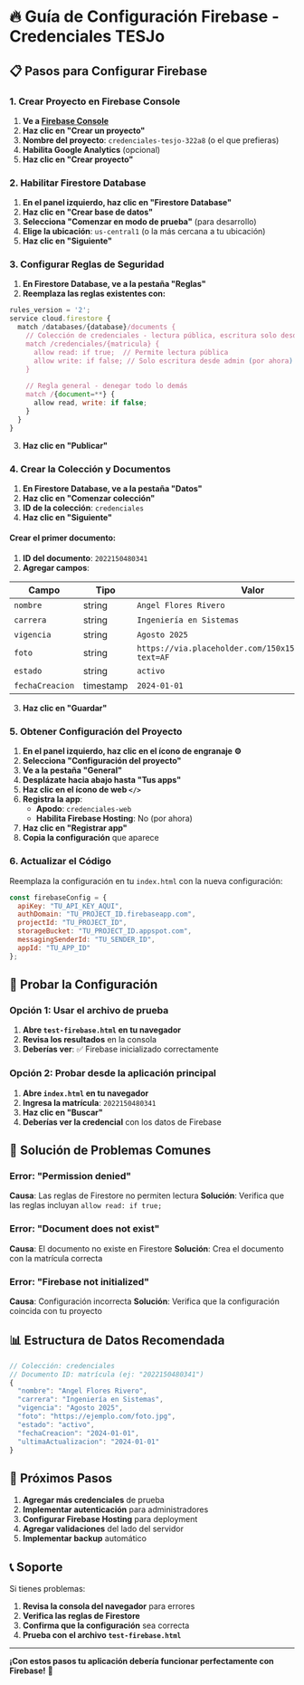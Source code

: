 # 🔥 Guía de Configuración Firebase - Credenciales TESJo

## 📋 Pasos para Configurar Firebase

### 1. Crear Proyecto en Firebase Console

1. **Ve a [Firebase Console](https://console.firebase.google.com/)**
2. **Haz clic en "Crear un proyecto"**
3. **Nombre del proyecto**: `credenciales-tesjo-322a8` (o el que prefieras)
4. **Habilita Google Analytics** (opcional)
5. **Haz clic en "Crear proyecto"**

### 2. Habilitar Firestore Database

1. **En el panel izquierdo, haz clic en "Firestore Database"**
2. **Haz clic en "Crear base de datos"**
3. **Selecciona "Comenzar en modo de prueba"** (para desarrollo)
4. **Elige la ubicación**: `us-central1` (o la más cercana a tu ubicación)
5. **Haz clic en "Siguiente"**

### 3. Configurar Reglas de Seguridad

1. **En Firestore Database, ve a la pestaña "Reglas"**
2. **Reemplaza las reglas existentes con:**

```javascript
rules_version = '2';
service cloud.firestore {
  match /databases/{database}/documents {
    // Colección de credenciales - lectura pública, escritura solo desde admin
    match /credenciales/{matricula} {
      allow read: if true;  // Permite lectura pública
      allow write: if false; // Solo escritura desde admin (por ahora)
    }
    
    // Regla general - denegar todo lo demás
    match /{document=**} {
      allow read, write: if false;
    }
  }
}
```

3. **Haz clic en "Publicar"**

### 4. Crear la Colección y Documentos

1. **En Firestore Database, ve a la pestaña "Datos"**
2. **Haz clic en "Comenzar colección"**
3. **ID de la colección**: `credenciales`
4. **Haz clic en "Siguiente"**

#### Crear el primer documento:

1. **ID del documento**: `2022150480341`
2. **Agregar campos**:

| Campo | Tipo | Valor |
|-------|------|-------|
| `nombre` | string | `Angel Flores Rivero` |
| `carrera` | string | `Ingeniería en Sistemas` |
| `vigencia` | string | `Agosto 2025` |
| `foto` | string | `https://via.placeholder.com/150x150/0b1f41/ffffff?text=AF` |
| `estado` | string | `activo` |
| `fechaCreacion` | timestamp | `2024-01-01` |

3. **Haz clic en "Guardar"**

### 5. Obtener Configuración del Proyecto

1. **En el panel izquierdo, haz clic en el ícono de engranaje ⚙️**
2. **Selecciona "Configuración del proyecto"**
3. **Ve a la pestaña "General"**
4. **Desplázate hacia abajo hasta "Tus apps"**
5. **Haz clic en el ícono de web `</>`**
6. **Registra la app**:
   - **Apodo**: `credenciales-web`
   - **Habilita Firebase Hosting**: No (por ahora)
7. **Haz clic en "Registrar app"**
8. **Copia la configuración** que aparece

### 6. Actualizar el Código

Reemplaza la configuración en tu `index.html` con la nueva configuración:

```javascript
const firebaseConfig = {
  apiKey: "TU_API_KEY_AQUI",
  authDomain: "TU_PROJECT_ID.firebaseapp.com",
  projectId: "TU_PROJECT_ID",
  storageBucket: "TU_PROJECT_ID.appspot.com",
  messagingSenderId: "TU_SENDER_ID",
  appId: "TU_APP_ID"
};
```

## 🧪 Probar la Configuración

### Opción 1: Usar el archivo de prueba

1. **Abre `test-firebase.html` en tu navegador**
2. **Revisa los resultados** en la consola
3. **Deberías ver**: ✅ Firebase inicializado correctamente

### Opción 2: Probar desde la aplicación principal

1. **Abre `index.html` en tu navegador**
2. **Ingresa la matrícula**: `2022150480341`
3. **Haz clic en "Buscar"**
4. **Deberías ver la credencial** con los datos de Firebase

## 🔧 Solución de Problemas Comunes

### Error: "Permission denied"

**Causa**: Las reglas de Firestore no permiten lectura
**Solución**: Verifica que las reglas incluyan `allow read: if true;`

### Error: "Document does not exist"

**Causa**: El documento no existe en Firestore
**Solución**: Crea el documento con la matrícula correcta

### Error: "Firebase not initialized"

**Causa**: Configuración incorrecta
**Solución**: Verifica que la configuración coincida con tu proyecto

## 📊 Estructura de Datos Recomendada

```javascript
// Colección: credenciales
// Documento ID: matrícula (ej: "2022150480341")
{
  "nombre": "Angel Flores Rivero",
  "carrera": "Ingeniería en Sistemas", 
  "vigencia": "Agosto 2025",
  "foto": "https://ejemplo.com/foto.jpg",
  "estado": "activo",
  "fechaCreacion": "2024-01-01",
  "ultimaActualizacion": "2024-01-01"
}
```

## 🚀 Próximos Pasos

1. **Agregar más credenciales** de prueba
2. **Implementar autenticación** para administradores
3. **Configurar Firebase Hosting** para deployment
4. **Agregar validaciones** del lado del servidor
5. **Implementar backup** automático

## 📞 Soporte

Si tienes problemas:
1. **Revisa la consola del navegador** para errores
2. **Verifica las reglas de Firestore**
3. **Confirma que la configuración** sea correcta
4. **Prueba con el archivo `test-firebase.html`**

---

**¡Con estos pasos tu aplicación debería funcionar perfectamente con Firebase!** 🎉 